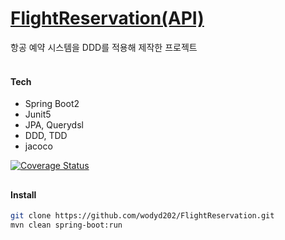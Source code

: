 # <a href="https://wodyd202.github.io/FlightReservation/flightReservation.html">FlightReservation(API)</a>
항공 예약 시스템을 DDD를 적용해 제작한 프로젝트
<br><br>


#### Tech
- Spring Boot2
- Junit5
- JPA, Querydsl
- DDD, TDD
- jacoco

<a href="https://coveralls.io/jobs/91758654"><img src="https://s3.amazonaws.com/assets.coveralls.io/badges/coveralls_87.svg" alt="Coverage Status" /></a>

##

#### Install
```sh
git clone https://github.com/wodyd202/FlightReservation.git
mvn clean spring-boot:run
```
